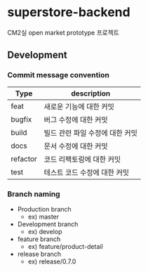 # superstore-backend

CM2실 open market prototype 프로젝트

## Development

###  Commit message convention


|       Type         |description                          |   
|----------------|-------------------------------|
|feat|새로운 기능에 대한 커밋|
|bugfix|버그 수정에 대한 커밋         |
|build|빌드 관련 파일 수정에 대한 커밋|
|docs|문서 수정에 대한 커밋|
|refactor|코드 리팩토링에 대한 커밋|
|test|테스트 코드 수정에 대한 커밋|

### Branch naming

- Production branch
    - ex) master
- Development branch
    - ex) develop
- feature branch
    - ex) feature/product-detail
- release branch
    - ex) release/0.7.0
